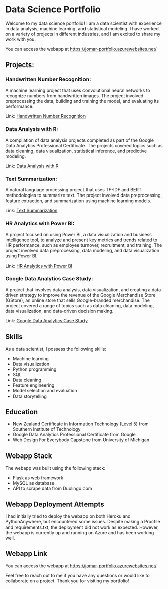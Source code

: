 # Data Science Portfolio
Welcome to my data science portfolio! I am a data scientist with experience in data analysis, machine learning, and statistical modeling. I have worked on a variety of projects in different industries, and I am excited to share my work with you.

You can access the webapp at https://jomar-portfolio.azurewebsites.net/

## Projects:

### Handwritten Number Recognition:
A machine learning project that uses convolutional neural networks to recognize numbers from handwritten images. The project involved preprocessing the data, building and training the model, and evaluating its performance.

  Link: [Handwritten Number Recognition](https://github.com/Jomar77/Handwritten_Number_Recognition)

### Data Analysis with R: 
A compilation of data analysis projects completed as part of the Google Data Analytics Professional Certificate. The projects covered topics such as data cleaning, data visualization, statistical inference, and predictive modeling.

  Link: [Data Analysis with R](https://github.com/Jomar77/Data-Analysis-with-R)

### Text Summarization: 
A natural language processing project that uses TF-IDF and BERT methodologies to summarize text. The project involved data preprocessing, feature extraction, and summarization using machine learning models.

  Link: [Text Summarization](https://github.com/Jomar77/textSummarization)

### HR Analytics with Power BI: 
A project focused on using Power BI, a data visualization and business intelligence tool, to analyze and present key metrics and trends related to HR performance, such as employee turnover, recruitment, and training. The project involved data preprocessing, data modeling, and data visualization using Power BI.

  Link: [HR Analytics with Power BI](https://github.com/Jomar77/HR-Analytics-PowerBI)

### Google Data Analytics Case Study: 
A project that involves data analysis, data visualization, and creating a data-driven strategy to improve the revenue of the Google Merchandise Store (GStore), an online store that sells Google-branded merchandise. The project covered a range of topics such as data cleaning, data modeling, data visualization, and data-driven decision making.

  Link: [Google Data Analytics Case Study](https://github.com/Jomar77/Google-Data-Analytics-Case-Study)


## Skills
As a data scientist, I possess the following skills:

- Machine learning
- Data visualization
- Python programming
- SQL
- Data cleaning
- Feature engineering
- Model selection and evaluation
- Data storytelling

## Education
- New Zealand Certificate in Information Technology (Level 5) from Southern Institute of Technology
- Google Data Analytics Professional Certificate from Google
- Web Design For Everybody Capstone from University of Michigan

## Webapp Stack
The webapp was built using the following stack:

- Flask as web framework
- MySQL as database
- API to scrape data from Duolingo.com

## Webapp Deployment Attempts
I had initially tried to deploy the webapp on both Heroku and PythonAnywhere, but encountered some issues. Despite making a Procfile and requirements.txt, the deployment did not work as expected. However, the webapp is currently up and running on Azure and has been working well.

## Webapp Link
You can access the webapp at https://jomar-portfolio.azurewebsites.net/

Feel free to reach out to me if you have any questions or would like to collaborate on a project. Thank you for visiting my portfolio!
